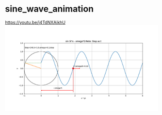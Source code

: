 # sine_wave_animation

https://youtu.be/j4TdNXAikhU
![image_sine_wave](https://github.com/marukatsutech/sine_wave_animation/blob/master/image_sine_wave.png)
